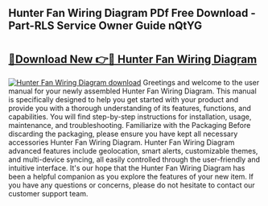 ## Hunter Fan Wiring Diagram PDf Free Download - Part-RLS Service Owner Guide nQtYG

# <h2><a href="http://dfjcr1.blite.top/?on=Hunter+Fan+Wiring+Diagram">🔗Download New 👉🔴 Hunter Fan Wiring Diagram</a></h2>

[![Hunter Fan Wiring Diagram download](https://i.imgur.com/lujVjoI.png)](http://dfjcr1.blite.top/?on=Hunter+Fan+Wiring+Diagram)
Greetings and welcome to the user manual for your newly assembled Hunter Fan Wiring Diagram. This manual is specifically designed to help you get started with your product and provide you with a thorough understanding of its features, functions, and capabilities. You will find step-by-step instructions for installation, usage, maintenance, and troubleshooting. Familiarize with the Packaging Before discarding the packaging, please ensure you have kept all necessary accessories Hunter Fan Wiring Diagram. Hunter Fan Wiring Diagram advanced features include geolocation, smart alerts, customizable themes, and multi-device syncing, all easily controlled through the user-friendly and intuitive interface. It's our hope that the Hunter Fan Wiring Diagram has been a helpful companion as you explore the features of your new item. If you have any questions or concerns, please do not hesitate to contact our customer support team.
